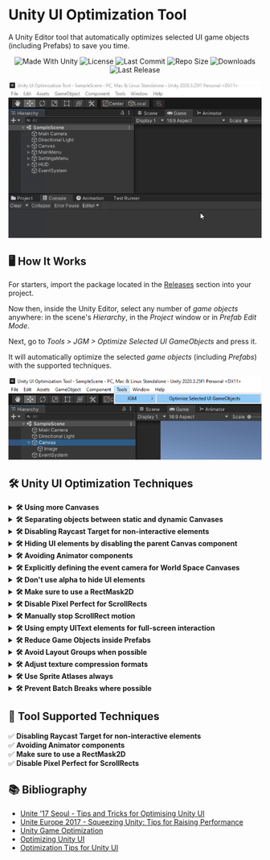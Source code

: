 # Unity UI Optimization Tool
A Unity Editor tool that automatically optimizes selected UI game objects (including Prefabs) to save you time.

<p align="center">
  <a>
    <img alt="Made With Unity" src="https://img.shields.io/badge/made%20with-Unity-57b9d3.svg?logo=Unity">
  </a>
  <a>
    <img alt="License" src="https://img.shields.io/github/license/JoanStinson/UnityUIOptimizationTool?logo=github">
  </a>
  <a>
    <img alt="Last Commit" src="https://img.shields.io/github/last-commit/JoanStinson/UnityUIOptimizationTool?logo=Mapbox&color=orange">
  </a>
  <a>
    <img alt="Repo Size" src="https://img.shields.io/github/repo-size/JoanStinson/UnityUIOptimizationTool?logo=VirtualBox">
  </a>
  <a>
    <img alt="Downloads" src="https://img.shields.io/github/downloads/JoanStinson/UnityUIOptimizationTool/total?color=brightgreen">
  </a>
  <a>
    <img alt="Last Release" src="https://img.shields.io/github/v/release/JoanStinson/UnityUIOptimizationTool?include_prereleases&logo=Dropbox&color=yellow">
  </a>
</p>

<p align="center">
  <img src="https://github.com/JoanStinson/UnityUIOptimizationTool/blob/main/Images/preview.gif">
</p>

## 🖥️ How It Works
For starters, import the package located in the [Releases](https://github.com/JoanStinson/UnityUIOptimizationTool/releases) section into your project.

Now then, inside the Unity Editor, select any number of <i>game objects</i> anywhere: in the scene's <i>Hierarchy</i>, in the <i>Project</i> window or in <i>Prefab Edit Mode</i>.

Next, go to <i>Tools > JGM > Optimize Selected UI GameObjects</i> and press it.

It will automatically optimize the selected <i>game objects</i> (including <i>Prefabs</i>) with the supported techniques.
<p align="center">
  <img src="https://github.com/JoanStinson/UnityUIOptimizationTool/blob/main/Images/tool usage.png">
</p>

## 🛠️ Unity UI Optimization Techniques
<details>
   <summary><b>🛠️ Using more Canvases</b></summary>
  
   ### Using more Canvases
   Every time a single UI element inside a Canvas changes (e.g. change 1 Text or Image), the whole Canvas has to generate the meshes and draw them all
over again (very costly).
</details>

<details>
   <summary><b>🛠️ Separating objects between static and dynamic Canvases</b></summary>
  
   ### Separating objects between static and dynamic Canvases
   * <b>Static Canvas</b>: contains UI elements that are <b>never</b> going to <b>change</b>; good examples of these are background images, labels, and so on.
   * <b>Incidental Dynamic Canvas</b>: contains UI elements that only <b>change in response</b> to something, such as a UI button press or hover action.
   * <b>Continuous Dynamic Canvas</b>: contains UI elements that <b>change regularly</b>, such as animated elements.
</details>

<details>
   <summary><b>🛠️ Disabling Raycast Target for non-interactive elements</b></summary>
  
   ### Disabling Raycast Target for non-interactive elements
   For all <b><i>Image</i></b> components that are not part of a <b><i>Button</i></b>, disable the <b><i>Raycast Target</i></b> (basically disable it in all images except for buttons).
   <br><br>
   Each time there is a UI input (click, tap, scroll, etc.) Unity's <i>GraphicsRaycaster</i> iterates over all the <i>Raycast Targets</i> in the scene, so the less we have the more processing we save.
   <p align="center">
      <img src="https://github.com/JoanStinson/UnityUIOptimizationTool/blob/main/Images/disable raycast target.PNG">
   </p>
</details>

<details>
   <summary><b>🛠️ Hiding UI elements by disabling the parent Canvas component</b></summary>
  
   ### Hiding UI elements by disabling the parent Canvas component
   To avoid the <i>Canvas</i> regeneration, it's good habit to split the UI into different <i>Canvases</i>, and instead of disabling a <i>LayoutGroup</i>, disable an entire <i>Canvas</i>.
   <p align="center">
      <img src="https://github.com/JoanStinson/UnityUIOptimizationTool/blob/main/Images/hide canvas.PNG">
   </p>
</details>

<details>
   <summary><b>🛠️ Avoiding Animator components</b></summary>
  
   ### Avoiding Animator components
   Unity's Animator components are meant for 3D avatar animations primarily. Using it for UI elements causes extra processing.
   <p align="center">
      <img src="https://github.com/JoanStinson/UnityUIOptimizationTool/blob/main/Images/animator.PNG">
   </p>
   Instead, the best approach is to use a custom tweening tool such as DOTween.<br><br>
   <p align="center">
      <img src="https://github.com/JoanStinson/UnityUIOptimizationTool/blob/main/Images/dotween.PNG">
   </p>
</details>

<details>
   <summary><b>🛠️ Explicitly defining the event camera for World Space Canvases</b></summary>
  
   ### Explicitly defining the event camera for World Space Canvases
   Always set the Event <i>Camera</i> in a <i>World Space Canvas</i> as if there is no <i>Camera</i> assigned, it will call <i>FindObjectWithTag("Main Camera")</i> on every single frame! ☠️
   <p align="center">
      <img src="https://github.com/JoanStinson/UnityUIOptimizationTool/blob/main/Images/world space canvas.PNG">
   </p>
</details>

<details>
   <summary><b>🛠️ Don't use alpha to hide UI elements</b></summary>
  
   ### Don't use alpha to hide UI elements
   Even though the <i>Image</i>'s color property is set to <i>alpha</i> 0, it will still cause a <i>draw call</i>.
   <p align="center">
      <img src="https://github.com/JoanStinson/UnityUIOptimizationTool/blob/main/Images/alpha.PNG">
   </p>
   Instead, disable the <i>game object</i> itself, or set the <i>alpha</i> of a <i>Canvas Group</i> to 0. This will prevent any <i>draw calls</i> from this object and its childs (0 <i>draw calls</i>).<br><br>
   <p align="center">
      <img src="https://github.com/JoanStinson/UnityUIOptimizationTool/blob/main/Images/splash.PNG">
   </p>
   <p align="center">
      <img src="https://github.com/JoanStinson/UnityUIOptimizationTool/blob/main/Images/canvas group.PNG">
   </p>
</details>

<details>
   <summary><b>🛠️ Make sure to use a RectMask2D</b></summary>
  
   ### Make sure to use a RectMask2D
   Like this, any element that is not inside the <i>Scroll Rect</i>, will not be drawn saving plenty of <i>draw calls</i>.
   <p align="center">
      <img src="https://github.com/JoanStinson/UnityUIOptimizationTool/blob/main/Images/rectmask.PNG">
   </p>
</details>

<details>
   <summary><b>🛠️ Disable Pixel Perfect for ScrollRects</b></summary>
  
   ### Disable Pixel Perfect for ScrollRects
   <i>Pixel Perfect</i> makes UI elements appear sharper, but since in a <i>Scroll Rect</i> there's going to be movement, we won't notice it and we'll save a lot of processing.
   <br><br>
   The <i>Scroll Rect</i> should be on a separate <i>Canvas</i> with this setting off and other UI elements appearing in the same screen, would be in another <i>Canvas</i> with this setting on.
   <p align="center">
      <img src="https://github.com/JoanStinson/UnityUIOptimizationTool/blob/main/Images/pixel perfect.PNG">
   </p>
</details>

<details>
   <summary><b>🛠️ Manually stop ScrollRect motion</b></summary>
  
   ### Manually stop ScrollRect motion
   We can use <i>ScrollRect.StopMovement()</i> to stop the motion once the <i>ScrollRect.velocity</i> is below a certain threshold to reduce regeneration frequency.
</details>

<details>
   <summary><b>🛠️ Using empty UIText elements for full-screen interaction</b></summary>
  
   ### Using empty UIText elements for full-screen interaction
   For a <i>Button</i> that's going to be interactable full-screen, for the <i>Button's Target Graphic</i>, don't use an <i>Image</i> that fills the whole screen and has a <i>color alpha</i> set to 0 (as transparency breaks batching processes).
   <br><br>
   Instead, for the <i>Button's Target Graphic</i>, use a <i>Text</i> with no <i>Font</i> or <i>Text</i> defined.
   <p align="center">
      <img src="https://github.com/JoanStinson/UnityUIOptimizationTool/blob/main/Images/empty ui text for all screen.PNG">
   </p>
</details>

<details>
   <summary><b>🛠️ Reduce Game Objects inside Prefabs</b></summary>
  
   ### Reduce Game Objects inside Prefabs
   Wherever possible, try to reduce the number of <i>game objects</i> inside of a <i>Prefab</i>, maybe in some occasions it's possible to merge 3 <i>game objects</i> with <i>Images</i> into 1 single <i>game object</i> with 1 <i>Image</i>.
</details>

<details>
   <summary><b>🛠️ Avoid Layout Groups when possible</b></summary>
  
   ### Avoid Layout Groups when possible
   Whenever possible, try to avoid using <i>Layout Groups</i>, specially nested <i>Layout Groups</i>, as it's very costly performance wise.
</details>

<details>
   <summary><b>🛠️ Adjust texture compression formats</b></summary>
  
   ### Adjust texture compression formats
   Always adjust texture compression formats for your UI Sprite assets, to reduce memory footprint. Available compression types can be found [here](https://docs.unity3d.com/Manual/class-TextureImporterOverride.html).
</details>

<details>
   <summary><b>🛠️ Use Sprite Atlases always</b></summary>
  
   ### Use Sprite Atlases always
   Use [Sprite Atlases](https://docs.unity3d.com/Manual/class-SpriteAtlas.html) for grouping single Sprites into one big texture to reduce the number of <i>draw calls</i>.
   <p align="center">
      <img src="https://github.com/JoanStinson/UnityUIOptimizationTool/blob/main/Images/sprite atlas.PNG">
   </p>
</details>

<details>
   <summary><b>🛠️ Prevent Batch Breaks where possible</b></summary>
  
   ### Prevent Batch Breaks where possible
   Order in UI hierarchies matters. If you have in a hierarchy this order: SpriteA1, SpriteB1, SpriteA2, SpriteB2, SpriteA3, SpriteB3 (meaning 'A' Sprites are from a specific Sprite Atlas and 'B' Sprite are from another one) it will issue 6 <i>draw calls</i> because the batches are breaking as all Sprites from 1 Atlas are not consecutively in line. To prevent this Batch Break, order them as in: SpriteA1, SpriteA2, SpriteA3, SpriteB1, SpriteB2, SpriteB3. As a result, this will only issue 2 <i>draw calls</i>.
</details>

## 🧰 Tool Supported Techniques
✅ <b>Disabling Raycast Target for non-interactive elements</b><br>
✅ <b>Avoiding Animator components</b><br>
✅ <b>Make sure to use a RectMask2D</b><br>
✅ <b>Disable Pixel Perfect for ScrollRects</b>
    
## 📚 Bibliography
* [Unite '17 Seoul - Tips and Tricks for Optimising Unity UI](https://www.youtube.com/watch?v=eH-PdFKgctE)
* [Unite Europe 2017 - Squeezing Unity: Tips for Raising Performance](https://youtu.be/_wxitgdx-UI?t=1426)
* [Unity Game Optimization](https://www.amazon.com/Unity-Game-Optimization-Enhance-performance/dp/1838556516)
* [Optimizing Unity UI](https://learn.unity.com/tutorial/optimizing-unity-ui)
* [Optimization Tips for Unity UI](https://unity.com/how-to/unity-ui-optimization-tips#avoid-expensive-ui-elements)
